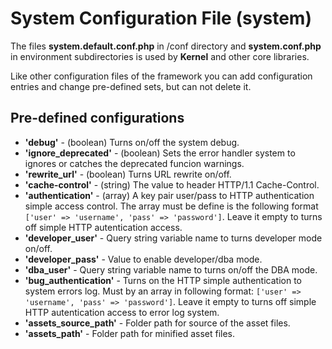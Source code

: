 # System Configuration File (system)

The files **system.default.conf.php** in /conf directory and **system.conf.php** in environment subdirectories is used by **Kernel** and other core libraries.

Like other configuration files of the framework you can add configuration entries and change pre-defined sets, but can not delete it.

## Pre-defined configurations

- **'debug'** - (boolean) Turns on/off the system debug.
- **'ignore_deprecated'** - (boolean) Sets the error handler system to ignores or catches the deprecated funcion warnings.
- **'rewrite_url'** - (boolean) Turns URL rewrite on/off.
- **'cache-control'** - (string) The value to header HTTP/1.1 Cache-Control.
- **'authentication'** - (array) A key pair user/pass to HTTP authentication simple access control. The array must be define is the following format `['user' => 'username', 'pass' => 'password']`. Leave it empty to turns off simple HTTP autentication access.
- **'developer_user'** - Query string variable name to turns developer mode on/off.
- **'developer_pass'** - Value to enable developer/dba mode.
- **'dba_user'** - Query string variable name to turns on/off the DBA mode.
- **'bug_authentication'** - Turns on the HTTP simple authentication to system errors log. Must by an array in following format: `['user' => 'username', 'pass' => 'password']`. Leave it empty to turns off simple HTTP autentication access to error log system.
- **'assets_source_path'** - Folder path for source of the asset files.
- **'assets_path'** - Folder path for minified asset files.
